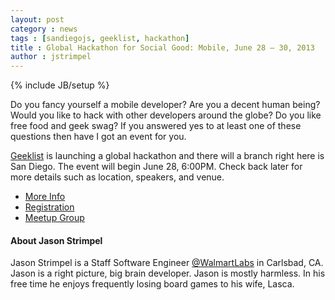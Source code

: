 ```yaml
---
layout: post
category : news
tags : [sandiegojs, geeklist, hackathon]
title : Global Hackathon for Social Good: Mobile, June 28 – 30, 2013
author : jstrimpel
---
```


{% include JB/setup %}

Do you fancy yourself a mobile developer? Are you a decent human being? Would you like to hack with other developers around the globe?
Do you like free food and geek swag? If you answered yes to at least one of these questions then have I got an event for you.

[Geeklist](https://geekli.st/) is launching a global hackathon and there will a branch right here is San Diego.
The event will begin June 28, 6:00PM. Check back later for more details such as location, speakers, and venue.

- [More Info](http://blog.geekli.st/post/52205604895/global-hackathon-for-social-good-mobile)
- [Registration](https://docs.google.com/forms/d/1xd7-0jY0E-agNOjLCgxbgmt8LA09CEt7uTPRdKi6b6Q/viewform)
- [Meetup Group](http://www.meetup.com/Geeklist-San-Francisco-Meetup-Series/events/122945502/)

#### About Jason Strimpel

Jason Strimpel is a Staff Software Engineer [@WalmartLabs](http://www.walmartlabs.com/) in Carlsbad, CA.
Jason is a right picture, big brain developer. Jason is mostly harmless. In his free time he
enjoys frequently losing board games to his wife, Lasca.
